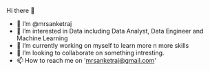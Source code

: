  Hi there 👋


* 👋 I’m @mrsanketraj
* 👀 I’m interested in Data including Data Analyst, Data Engineer and Machine Learning
* 🌱 I’m currently working on myself to learn more n more skills
* 💞️ I’m looking to collaborate on something intresting.
* 📫 How to reach me on 'mrsanketraj@gmail.com'
